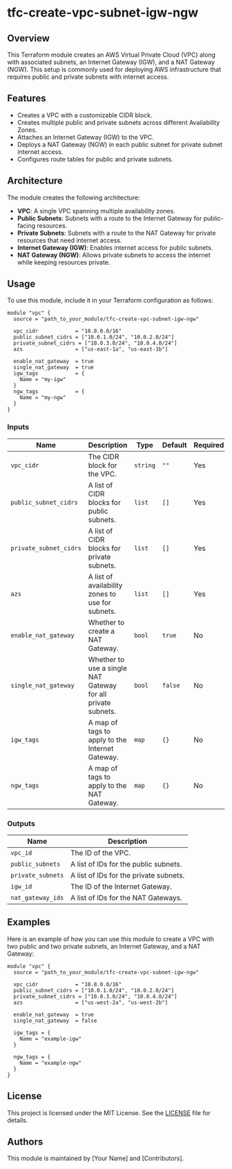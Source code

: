 # tfc-create-vpc-subnet-igw-ngw

## Overview

This Terraform module creates an AWS Virtual Private Cloud (VPC) along with associated subnets, an Internet Gateway (IGW), and a NAT Gateway (NGW). This setup is commonly used for deploying AWS infrastructure that requires public and private subnets with internet access.

## Features

- Creates a VPC with a customizable CIDR block.
- Creates multiple public and private subnets across different Availability Zones.
- Attaches an Internet Gateway (IGW) to the VPC.
- Deploys a NAT Gateway (NGW) in each public subnet for private subnet internet access.
- Configures route tables for public and private subnets.

## Architecture

The module creates the following architecture:

- **VPC**: A single VPC spanning multiple availability zones.
- **Public Subnets**: Subnets with a route to the Internet Gateway for public-facing resources.
- **Private Subnets**: Subnets with a route to the NAT Gateway for private resources that need internet access.
- **Internet Gateway (IGW)**: Enables internet access for public subnets.
- **NAT Gateway (NGW)**: Allows private subnets to access the internet while keeping resources private.

## Usage

To use this module, include it in your Terraform configuration as follows:

```hcl
module "vpc" {
  source = "path_to_your_module/tfc-create-vpc-subnet-igw-ngw"

  vpc_cidr            = "10.0.0.0/16"
  public_subnet_cidrs = ["10.0.1.0/24", "10.0.2.0/24"]
  private_subnet_cidrs = ["10.0.3.0/24", "10.0.4.0/24"]
  azs                 = ["us-east-1a", "us-east-1b"]

  enable_nat_gateway  = true
  single_nat_gateway  = true
  igw_tags            = {
    Name = "my-igw"
  }
  ngw_tags            = {
    Name = "my-ngw"
  }
}
```

### Inputs

| Name                 | Description                                                             | Type     | Default     | Required |
|----------------------|-------------------------------------------------------------------------|----------|-------------|----------|
| `vpc_cidr`           | The CIDR block for the VPC.                                             | `string` | `""`        | Yes      |
| `public_subnet_cidrs`| A list of CIDR blocks for public subnets.                               | `list`   | `[]`        | Yes      |
| `private_subnet_cidrs`| A list of CIDR blocks for private subnets.                              | `list`   | `[]`        | Yes      |
| `azs`                | A list of availability zones to use for subnets.                        | `list`   | `[]`        | Yes      |
| `enable_nat_gateway` | Whether to create a NAT Gateway.                                        | `bool`   | `true`      | No       |
| `single_nat_gateway` | Whether to use a single NAT Gateway for all private subnets.            | `bool`   | `false`     | No       |
| `igw_tags`           | A map of tags to apply to the Internet Gateway.                         | `map`    | `{}`        | No       |
| `ngw_tags`           | A map of tags to apply to the NAT Gateway.                              | `map`    | `{}`        | No       |

### Outputs

| Name            | Description                                       |
|-----------------|---------------------------------------------------|
| `vpc_id`        | The ID of the VPC.                                 |
| `public_subnets`| A list of IDs for the public subnets.              |
| `private_subnets`| A list of IDs for the private subnets.             |
| `igw_id`        | The ID of the Internet Gateway.                    |
| `nat_gateway_ids`| A list of IDs for the NAT Gateways.               |

## Examples

Here is an example of how you can use this module to create a VPC with two public and two private subnets, an Internet Gateway, and a NAT Gateway:

```hcl
module "vpc" {
  source = "path_to_your_module/tfc-create-vpc-subnet-igw-ngw"

  vpc_cidr            = "10.0.0.0/16"
  public_subnet_cidrs = ["10.0.1.0/24", "10.0.2.0/24"]
  private_subnet_cidrs = ["10.0.3.0/24", "10.0.4.0/24"]
  azs                 = ["us-west-2a", "us-west-2b"]

  enable_nat_gateway  = true
  single_nat_gateway  = false

  igw_tags = {
    Name = "example-igw"
  }

  ngw_tags = {
    Name = "example-ngw"
  }
}
```

## License

This project is licensed under the MIT License. See the [LICENSE](LICENSE) file for details.

## Authors

This module is maintained by [Your Name] and [Contributors].
